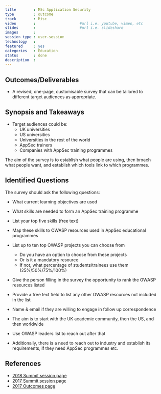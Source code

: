 ```yaml
---
title        : MSc Application Security
type         : outcome
track        : Misc
video        :                    #url i.e. youtube, vimeo, etc
slides       :                    #url i.e. slideshare
images       :
session_type : user-session
technology   :
featured     : yes
categories   : Education
status       : done
description  :
---
```



## Outcomes/Deliverables

- A revised, one-page, customisable survey that can be tailored to different target audiences as appropriate.

## Synopsis and Takeaways

- Target audiences could be:
   - UK universities
   - US universities
   - Universities in the rest of the world
   - AppSec trainers
   - Companies with AppSec training programmes

The aim of the survey is to establish what people are using, then broach what people want, and establish which tools link to which programmes.


## Identified Questions

The survey should ask the following questions:

   - What current learning objectives are used
   - What skills are needed to form an AppSec training programme
   - List your top five skills (free text)
   - Map these skills to OWASP resources used in AppSec educational programmes
   - List up to ten top OWASP projects you can choose from
      - Do you have an option to choose from these projects
      - Or is it a mandatory resource
      - If not, what percentage of students/trainees use them (25%/50%/75%/100%)
   - Give the person filling in the survey the opportunity to rank the OWASP resources listed
   - Provide a free text field to list any other OWASP resources not included in the list
   - Name & email if they are willing to engage in follow up correspondence

- The aim is to start with the UK academic community, then the US, and then worldwide
- Use OWASP leaders list to reach out after that
- Additionally, there is a need to reach out to industry and establish its requirements, if they need AppSec programmes etc.

## References
- [2018 Summit session page](https://open-security-summit.org/tracks/misc/working-sessions/msc-application-security/)
- [2017 Summit session page](https://owaspsummit.org/Working-Sessions/Education/AppSec-BSc-Masters-Curriculum-Design.html)
- [2017 Outcomes page](https://owaspsummit.org/Outcomes/Education/AppSec-BSc-Masters-Curriculum-Design.html)
